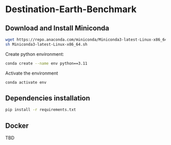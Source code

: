 # Destination-Earth-Benchmark

## Download and Install Miniconda

```bash
wget https://repo.anaconda.com/miniconda/Miniconda3-latest-Linux-x86_64.sh
sh Miniconda3-latest-Linux-x86_64.sh
```
Create python environment:

```bash
conda create --name env python==3.11
```
Activate the environment

```bash
conda activate env
```

## Dependencies installation
```Bash
pip install -r requirements.txt 
```

## Docker
TBD

